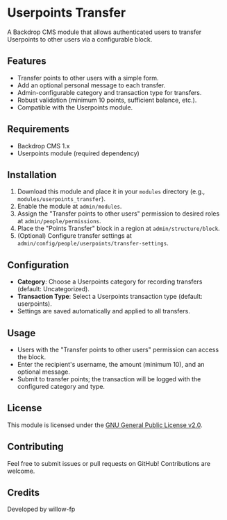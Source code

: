 # Userpoints Transfer

A Backdrop CMS module that allows authenticated users to transfer Userpoints to other users via a configurable block.

## Features
- Transfer points to other users with a simple form.
- Add an optional personal message to each transfer.
- Admin-configurable category and transaction type for transfers.
- Robust validation (minimum 10 points, sufficient balance, etc.).
- Compatible with the Userpoints module.

## Requirements
- Backdrop CMS 1.x
- Userpoints module (required dependency)

## Installation
1. Download this module and place it in your `modules` directory (e.g., `modules/userpoints_transfer`).
2. Enable the module at `admin/modules`.
3. Assign the "Transfer points to other users" permission to desired roles at `admin/people/permissions`.
4. Place the "Points Transfer" block in a region at `admin/structure/block`.
5. (Optional) Configure transfer settings at `admin/config/people/userpoints/transfer-settings`.

## Configuration
- **Category**: Choose a Userpoints category for recording transfers (default: Uncategorized).
- **Transaction Type**: Select a Userpoints transaction type (default: userpoints).
- Settings are saved automatically and applied to all transfers.

## Usage
- Users with the "Transfer points to other users" permission can access the block.
- Enter the recipient's username, the amount (minimum 10), and an optional message.
- Submit to transfer points; the transaction will be logged with the configured category and type.

## License
This module is licensed under the [GNU General Public License v2.0](LICENSE).

## Contributing
Feel free to submit issues or pull requests on GitHub! Contributions are welcome.

## Credits
Developed by willow-fp
